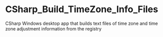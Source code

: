 # CSharp_Build_TimeZone_Info_Files
CSharp Windows desktop app that builds text files of time zone and time zone adjustment information from the registry
